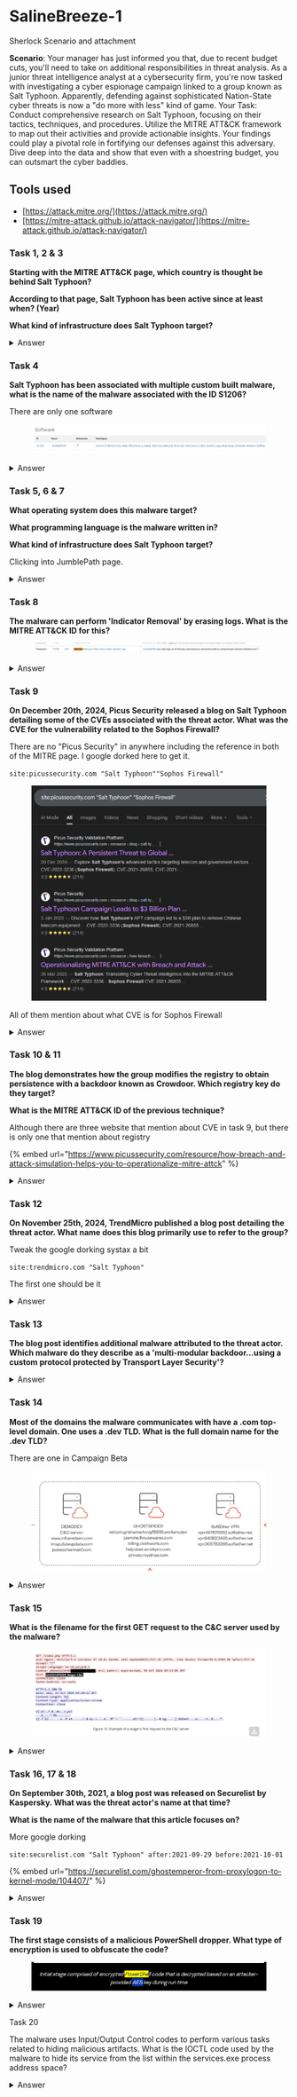# SalineBreeze-1

Sherlock Scenario and attachment

**Scenario**: Your manager has just informed you that, due to recent budget cuts, you'll need to take on additional responsibilities in threat analysis. As a junior threat intelligence analyst at a cybersecurity firm, you're now tasked with investigating a cyber espionage campaign linked to a group known as Salt Typhoon. Apparently, defending against sophisticated Nation-State cyber threats is now a "do more with less" kind of game. Your Task: Conduct comprehensive research on Salt Typhoon, focusing on their tactics, techniques, and procedures. Utilize the MITRE ATT\&CK framework to map out their activities and provide actionable insights. Your findings could play a pivotal role in fortifying our defenses against this adversary. Dive deep into the data and show that even with a shoestring budget, you can outsmart the cyber baddies.

## Tools used

* [https://attack.mitre.org/](https://attack.mitre.org/)
* [https://mitre-attack.github.io/attack-navigator/](https://mitre-attack.github.io/attack-navigator/)



### Task 1, 2 & 3

**Starting with the MITRE ATT\&CK page, which country is thought be behind Salt Typhoon?**

**According to that page, Salt Typhoon has been active since at least when? (Year)**

**What kind of infrastructure does Salt Typhoon target?**

<details>

<summary>Answer</summary>

<figure><img src="../../../.gitbook/assets/image (3).png" alt=""><figcaption></figcaption></figure>

China

2019

Network

</details>

### Task 4

**Salt Typhoon has been associated with multiple custom built malware, what is the name of the malware associated with the ID S1206?**

There are only one software

<figure><img src="../../../.gitbook/assets/image (3) (1).png" alt=""><figcaption></figcaption></figure>

<details>

<summary>Answer</summary>

JumbledPath

</details>

### Task 5, 6 & 7

**What operating system does this malware target?**

**What programming language is the malware written in?**

**What kind of infrastructure does Salt Typhoon target?**

Clicking into JumblePath page.

<details>

<summary>Answer</summary>

<figure><img src="../../../.gitbook/assets/image (4).png" alt=""><figcaption></figcaption></figure>

Linux

Go

Cisco

</details>

### Task 8

**The malware can perform 'Indicator Removal' by erasing logs. What is the MITRE ATT\&CK ID for this?**

<figure><img src="../../../.gitbook/assets/image (7).png" alt=""><figcaption></figcaption></figure>

<details>

<summary>Answer</summary>

T1070.002

</details>

### Task 9

**On December 20th, 2024, Picus Security released a blog on Salt Typhoon detailing some of the CVEs associated with the threat actor. What was the CVE for the vulnerability related to the Sophos Firewall?**

There are no "Picus Security" in anywhere including the reference in both of the MITRE page. I google dorked here to get it.

`site:picussecurity.com "Salt Typhoon""Sophos Firewall"`&#x20;

<figure><img src="../../../.gitbook/assets/image (9).png" alt="" width="530"><figcaption></figcaption></figure>

All of them mention about what CVE is for Sophos Firewall

<details>

<summary>Answer</summary>

<figure><img src="../../../.gitbook/assets/image (10).png" alt=""><figcaption></figcaption></figure>

CVE-2022-3236

</details>

### Task 10 & 11

**The blog demonstrates how the group modifies the registry to obtain persistence with a backdoor known as Crowdoor. Which registry key do they target?**

**What is the MITRE ATT\&CK ID of the previous technique?**

Although there are three website that mention about CVE in task 9, but there is only one that mention about registry

{% embed url="https://www.picussecurity.com/resource/how-breach-and-attack-simulation-helps-you-to-operationalize-mitre-attck" %}

<details>

<summary>Answer</summary>

<figure><img src="../../../.gitbook/assets/image (12).png" alt=""><figcaption></figcaption></figure>

HKCU\Software\Microsoft\Windows\CurrentVersion\Run

T1112

</details>

### Task 12

**On November 25th, 2024, TrendMicro published a blog post detailing the threat actor. What name does this blog primarily use to refer to the group?**

Tweak the google dorking systax a bit

`site:trendmicro.com "Salt Typhoon"`

The first one should be it

<details>

<summary>Answer</summary>

<figure><img src="../../../.gitbook/assets/image (13).png" alt=""><figcaption></figcaption></figure>

Earth Estries

</details>

### Task 13

**The blog post identifies additional malware attributed to the threat actor. Which malware do they describe as a 'multi-modular backdoor...using a custom protocol protected by Transport Layer Security'?**

<details>

<summary>Answer</summary>

<figure><img src="../../../.gitbook/assets/image (14).png" alt=""><figcaption></figcaption></figure>

GHOSTSPIDER

</details>

### Task 14

**Most of the domains the malware communicates with have a .com top-level domain. One uses a .dev TLD. What is the full domain name for the .dev TLD?**

There are one in Campaign Beta

<figure><img src="../../../.gitbook/assets/image (15).png" alt=""><figcaption></figcaption></figure>

<details>

<summary>Answer</summary>

telcom.grishamarkovgf8936.workers.dev

</details>

### Task 15

**What is the filename for the first GET request to the C\&C server used by the malware?**

<figure><img src="../../../.gitbook/assets/image (17).png" alt=""><figcaption></figcaption></figure>

<details>

<summary>Answer</summary>

index.php

</details>

### Task 16, 17 & 18

**On September 30th, 2021, a blog post was released on Securelist by Kaspersky. What was the threat actor's name at that time?**

**What is the name of the malware that this article focuses on?**

More google dorking

`site:securelist.com "Salt Typhoon" after:2021-09-29 before:2021-10-01`

{% embed url="https://securelist.com/ghostemperor-from-proxylogon-to-kernel-mode/104407/" %}

<details>

<summary>Answer</summary>

GhostEmperor

Demodex

Rootkit

</details>

### Task 19

**The first stage consists of a malicious PowerShell dropper. What type of encryption is used to obfuscate the code?**

<figure><img src="../../../.gitbook/assets/image (18).png" alt=""><figcaption></figcaption></figure>

<details>

<summary>Answer</summary>

AES

</details>

Task 20

The malware uses Input/Output Control codes to perform various tasks related to hiding malicious artifacts. What is the IOCTL code used by the malware to hide its service from the list within the services.exe process address space?

<details>

<summary>Answer</summary>

<figure><img src="../../../.gitbook/assets/image (19).png" alt=""><figcaption></figcaption></figure>

0x220300

</details>

